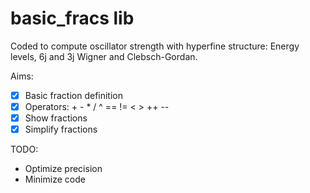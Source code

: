# **basic_fracs** lib

Coded to compute oscillator strength with hyperfine structure: Energy levels, 6j and 3j Wigner and Clebsch-Gordan.

Aims:
- [x] Basic fraction definition
- [x] Operators: + - * / ^ == != < > ++ --
- [x] Show fractions
- [x] Simplify fractions

TODO:

* Optimize precision
* Minimize code
